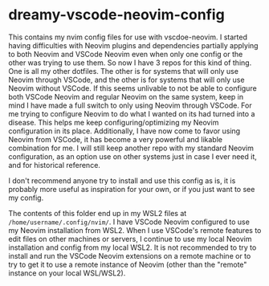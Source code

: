 # dreamy-vscode-neovim-config

This contains my nvim config files for use with vscdoe-neovim. I started having difficulties with Neovim plugins and dependencies partially applying to both Neovim and VSCode Neovim even when only one config or the other was trying to use them. So now I have 3 repos for this kind of thing. One is all my other dotfiles. The other is for systems that will only use Neovim through VSCode, and the other is for systems that will only use Neovim without VSCode. If this seems unlivable to not be able to configure both VSCode Neovim and regular Neovim on the same system, keep in mind I have made a full switch to only using Neovim through VSCode. For me trying to configure Neovim to do what I wanted on its had turned into a disease. This helps me keep configuring/optimizing my Neovim configuration in its place. Additionally, I have now come to favor using Neovim from VSCode, it has become a very powerful and likable combination for me. I will still keep another repo with my standard Neovim configuration, as an option use on other systems just in case I ever need it, and for historical reference.

I don't recommend anyone try to install and use this config as is, it is probably more useful as inspiration for your own, or if you just want to see my config.

The contents of this folder end up in my WSL2 files at `/home/username/.config/nvim/`. I have VSCode Neovim configured to use my Neovim installation from WSL2. When I use VSCode's remote features to edit files on other machines or servers, I continue to use my local Neovim installation and config from my local WSL2. It is not recommended to try to install and run the VSCode Neovim extensions on a remote machine or to try to get it to use a remote instance of Neovim (other than the "remote" instance on your local WSL/WSL2).
